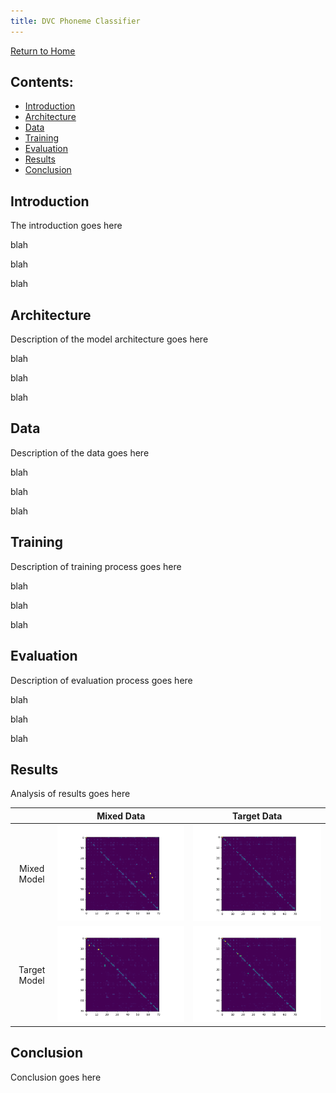 ```yaml
---
title: DVC Phoneme Classifier
---
```

[Return to Home](index.md)
## Contents:
- [Introduction](#introduction)
- [Architecture](#architecture)
- [Data](#data)
- [Training](#training)
- [Evaluation](#evaluation)
- [Results](#results)
- [Conclusion](#conclusion)


## Introduction
The introduction goes here

blah

blah

blah

## Architecture
Description of the model architecture goes here

blah

blah

blah

## Data
Description of the data goes here

blah

blah

blah

## Training
Description of training process goes here

blah

blah

blah

## Evaluation
Description of evaluation process goes here

blah

blah

blah

## Results
Analysis of results goes here

&nbsp;     | Mixed Data                |  Target Data
:---------:|:-------------------------:|:-------------------------:
Mixed Model|![alt text](test_results/mixedmodel-mixeddata/percent_confusion_matrix.png)|![alt text](test_results/mixedmodel-targetdata/percent_confusion_matrix.png)
Target Model|![alt text](test_results/targetmodel-mixeddata/percent_confusion_matrix.png)|![alt text](test_results/targetmodel-targetdata/percent_confusion_matrix.png)

## Conclusion
Conclusion goes here
